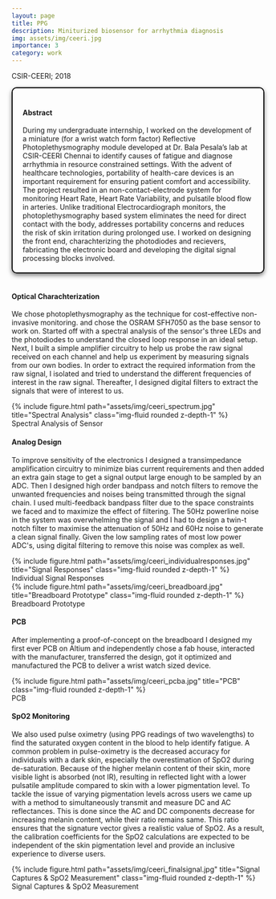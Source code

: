 ```yaml
---
layout: page
title: PPG
description: Miniturized biosensor for arrhythmia diagnosis
img: assets/img/ceeri.jpg
importance: 3
category: work
---
```


CSIR-CEERI; 2018

<head>
    <meta charset="UTF-8">
    <meta name="viewport" content="width=device-width, initial-scale=1.0">
    <style>
        .info-box {
            border: 2px solid #000000; /* Border color */
            padding: 20px; /* Padding inside the box */
            border-radius: 10px; /* Rounded corners */
            box-shadow: 0 4px 8px rgba(0, 0, 0, 0.5); /* Box shadow for a subtle lift */
            max-width: 800px; /* Maximum width of the box */
            text-align: left;
        }
        .info-box p {
            margin: 0; /* Remove default margin for better spacing */
        }
    </style>
</head>

<div class="info-box">
 <h4><b>Abstract</b></h4>
<p>
During my undergraduate internship, I worked on the development of a miniature (for a wrist watch form factor) Reflective Photoplethysmography module developed at Dr. Bala Pesala’s lab at CSIR-CEERI Chennai to identify causes of fatigue and diagnose arrhythmia in resource constrained settings. With the advent of healthcare technologies, portability of health-care devices is an important requirement for ensuring patient comfort and accessibility. The project resulted in an non-contact-electrode system for monitoring Heart Rate, Heart Rate Variability, and pulsatile blood flow in arteries. Unlike traditional Electrocardiograph monitors, the photoplethysmography based system eliminates the need for direct contact with the body, addresses portability concerns and reduces the risk of skin irritation during prolonged use. I worked on designing the front end, charachterizing the photodiodes and recievers, fabricating the electronic board and developing the digital signal processing blocks involved.
</p></div> 
<br>

<h4>Optical Charachterization</h4>

We chose photoplethysmography as the technique for cost-effective non-invasive monitoring. and chose the OSRAM SFH7050 as the base sensor to work on. Started off with a spectral analysis of the sensor's three LEDs and the photodiodes to understand the closed loop response in an ideal setup. Next, I built a simple amplifier circuitry to help us probe the raw signal received on each channel and help us experiment by measuring signals from our own bodies. In order to extract the required information from the raw signal, I isolated and tried to understand the different frequencies of interest in the raw signal. Thereafter, I designed digital filters to extract the signals that were of interest to us.

<div class="img">
        {% include figure.html path="assets/img/ceeri_spectrum.jpg" title="Spectral Analysis" class="img-fluid rounded z-depth-1" %}
</div>
<div class="caption">
    Spectral Analysis of Sensor
</div>

<h4>Analog Design</h4>

To improve sensitivity of the electronics I designed a transimpedance amplification circuitry to minimize bias current requirements and then added an extra gain stage to get a signal output large enough to be sampled by an ADC. Then I designed high order bandpass and notch filters to remove the unwanted frequencies and noises being transmitted through the signal chain. I used multi-feedback bandpass filter due to the space constraints we faced and to maximize the effect of filtering. The 50Hz powerline noise in the system was overwhelming the signal and I had to design a twin-t notch filter to maximise the attenuation of 50Hz and 60Hz noise to generate a clean signal finally. Given the low sampling rates of most low power ADC's, using digital filtering to remove this noise was complex as well. 

<div class="img">
        {% include figure.html path="assets/img/ceeri_individualresponses.jpg" title="Signal Responses" class="img-fluid rounded z-depth-1" %}
</div>
<div class="caption">
    Individual Signal Responses
</div>

<div class="img">
        {% include figure.html path="assets/img/ceeri_breadboard.jpg" title="Breadboard Prototype" class="img-fluid rounded z-depth-1" %}
</div>
<div class="caption">
    Breadboard Prototype
</div>


<h4>PCB</h4>

After implementing a proof-of-concept on the breadboard I designed my first ever PCB on Altium and independently chose a fab house, interacted with the manufacturer, transferred the design, got it optimized and manufactured the PCB to deliver a wrist watch sized device.

<div class="img">
        {% include figure.html path="assets/img/ceeri_pcba.jpg" title="PCB" class="img-fluid rounded z-depth-1" %}
</div>
<div class="caption">
    PCB
</div>

<h4>SpO2 Monitoring</h4>

We also used pulse oximetry (using PPG readings of two wavelengths) to find the saturated oxygen content in the blood to help identify fatigue. A common problem in pulse-oximetry is the decreased accuracy for individuals with a dark skin, especially the overestimation of SpO2 during de-saturation. Because of the higher melanin content of their skin, more visible light is absorbed (not IR), resulting in reflected light with a lower pulsatile amplitude compared to skin with a lower pigmentation level. To tackle the issue of varying pigmentation levels across users we came up with a method to simultaneously transmit and measure DC and AC reflectances. This is done since the AC and DC components decrease for increasing melanin content, while their ratio remains same. This ratio ensures that the signature vector gives a realistic value of SpO2. As a result, the calibration coefficients for the SpO2 calculations are expected to be independent of the skin pigmentation level and provide an inclusive experience to diverse users.

<div class="img">
        {% include figure.html path="assets/img/ceeri_finalsignal.jpg" title="Signal Captures & SpO2 Measurement" class="img-fluid rounded z-depth-1" %}
</div>
<div class="caption">
    Signal Captures & SpO2 Measurement
</div>